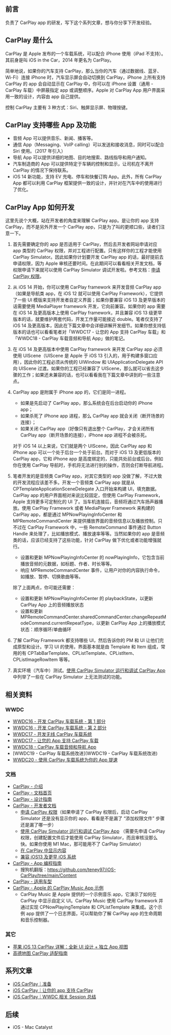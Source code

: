 ## 前言

负责了 CarPlay app 的研发，写下这个系列文章，想与你分享下开发经验。

## CarPlay 是什么

CarPlay 是 Apple 发布的一个车载系统，可以配合 iPhone 使用（iPad 不支持）。其前身是叫 iOS in the Car，2014 年更名为 CarPlay。

简单地说，如果你的汽车支持 CarPlay，那么当你的汽车（通过数据线、蓝牙、Wi-Fi）连接 iPhone 时，汽车显示屏会自动切换到 CarPlay，iPhone 上所有支持 CarPlay 的 app 会自动显示在 CarPlay 中，你可以在 iPhone 设置（通用 - CarPlay 车载）中屏蔽指定 app 或调整顺序。Apple 对 CarPlay App 用户界面采用一致的设计，内容由 app 自己提供。

控制 CarPlay 主要有 3 种方式：Siri、触屏显示屏、物理按键。

## CarPlay 支持哪些 App 及功能

* 音频 App 可以提供音乐、新闻、播客等。
* 通信 App（Messaging、VoIP calling）可以发送和接收消息，同时可以配合 Siri 使用。（2017 年引入）
* 导航 App 可以提供详细的地图、目的地搜索、路线指导和用户通知。
* 汽车制造商的 App 可以提供特定于车辆的控制和显示，让司机在不离开 CarPlay 的情况下保持联系。
* iOS 14 新功能，支持 EV 充电、停车和快餐订购 App。此外，所有 CarPlay App 都可以利用 CarPlay 框架提供一致的设计，并针对在汽车中的使用进行了优化。

## CarPlay App 如何开发

这里先说个大概，站在开发者的角度来理解 CarPlay app。是让你的 app 支持 CarPlay，而不是另外开发一个 CarPlay app，只是为了叫的更顺口些，读者们注意一下。

1. 首先需要确定你的 app 是否适用于 CarPlay，然后去开发者网站申请对应 app 类型的 CarPlay 权限，并对工程进行配置。只有这样你的工程才能使用 CarPlay Simulator。因此如果你计划要开发 CarPlay app 的话，最好提前去申请权限，因为 Apple 审核还要时间。在此期间可以看看相关开发文档，等权限申请下来就可以使用 CarPlay Simulator 调试开发啦。参考文档：[申请 CarPlay 权限](https://developer.apple.com/documentation/carplay/requesting_the_carplay_entitlements?language=objc)。

2. 从 iOS 14 开始，你可以使用 CarPlay framework 来开发音频 CarPlay app（如果是导航类 app，在 iOS 12 就可以使用 CarPlay Framework），它提供了一些 UI 模版来支持开发者自定义界面；如果你要兼容 iOS 13 及更早版本的话需要使用 MediaPlayer framework 开发，它向前兼容。如果你的 app 需要在 iOS 14 及更高版本上使用 CarPlay framework，并且兼容 iOS 13 级更早版本的话，就要维护两套代码，开发工作量可能接近 double。笔者仅支持了 iOS 14 及更高版本，因此在下篇文章中会详细讲解开发细节。如果你想支持低版本的话也可以看看笔者对「WWDC17 - 让您的 App 支持 CarPlay 车载」和「WWDC18 - CarPlay 车载音频和导航 App」做的笔记。

3. 在 iOS 14 及更高版本中使用 CarPlay framework 来开发 CarPlay app 必须使用 UIScene（UIScene 是 Apple 于 iOS 13 引入的，用于构建多窗口应用），因此你的工程必须从传统的 UIWindow 和 UIApplicationDelegate API 向 UIScene 过渡。如果你的工程已经兼容了 UIScene，那么就可以省去这步骤的工作；如果还未兼容的话，也可以看看我在下篇文章中讲到的一些注意点。

4. CarPlay app 是附属于 iPhone app 的，它们是同一进程。

   * 如果是先启动了 CarPlay app，那么系统会在后台启动你的 iPhone app；
   * 如果杀死了 iPhone app 进程，那么 CarPlay app 就会关闭（断开场景的连接）；
   * 如果关闭 CarPlay app（好像只有退出整个 CarPlay，才会关闭所有 CarPlay app（断开场景的连接），iPhone app 进程不会被杀死。

   对于 iOS 14 以上来说，它们就是两个 UIScene，因此 CarPlay app 和 iPhone app 可以一个处于后台一个处于前台。而对于 iOS 13 及更低版本的 CarPlay app，它和 iPhone app 是高度绑定的，只能共处前台或后台。例如你在使用 CarPlay 导航时，手机将无法进行别的操作，否则会打断导航进程。

5. 笔者开发的是音频类 CarPlay app，对其它类型的 app 没做了解，不过大致的开发流程应该差不多。开发一个音频类 CarPlay app 就是从 CPTemplateApplicationSceneDelegate 入口开始来构建 UI，填充数据。CarPlay app 的用户界面相对来说比较固定，但使用 CarPlay Framework，Apple 支持更多可定制化的 UI 了。当车机连接后，音频将通过汽车扬声器播放。使用 CarPlay Framework 或者 MediaPlayer Framework 来构建的 CarPlay app，都是通过 MPNowPlayingInfoCenter 和 MPRemoteCommandCenter 来提供播放界面的音频信息以及播放控制。只不过在 CarPlay Framework 中，一些 RemoteCommand 事件通过 Button Handle 来处理了，比如播放模式、播放速率等等。当然如果你的 app 是音频类的话，应该已经支持了这些功能，针对 CarPlay 做下优化或者功能增强就行。

   * 设置和更新 MPNowPlayingInfoCenter 的 nowPlayingInfo，它包含当前播放音频的元数据，如标题、作者、时长等等。
   * 响应 MPRemoteCommandCenter 事件，让用户对你的内容执行命令，如播放、暂停、切换歌曲等等。

   除了上面两点，你可能还需要：

   * 设置和更新 MPNowPlayingInfoCenter 的 playbackState，以更新 CarPlay App 上的音频播放状态
   * 设置和更新 MPRemoteCommandCenter.sharedCommandCenter.changeRepeatModeCommand.currentRepeatType，以更新 CarPlay App 上的播放模式状态：顺序循环/单曲循环

6. 了解 CarPlay Framework 都支持哪些 UI，然后告诉你的 PM 和 UI 让他们完成原型和设计。学习 UI 的使用，界面基本就是由 Template 和 Item 组成，常用的有 CPTabBarTemplate、CPListTemplate、CPListItem、CPListImageRowItem 等等。

7. 真实环境（汽车中）测试。[使用 CarPlay Simulator 运行和调试 CarPlay App](https://developer.apple.com/documentation/carplay/using_the_carplay_simulator?language=objc) 中列举了一些在 CarPlay Simulator 上无法测试的功能。

## 相关资料

### WWDC

* [WWDC16 - 开发 CarPlay 车载系统 - 第 1 部分](https://developer.apple.com/wwdc16/722)
* [WWDC16 - 开发 CarPlay 车载系统 - 第 2 部分](https://developer.apple.com/wwdc16/723)
* [WWDC17 - 开发无线 CarPlay 车载系统](https://developer.apple.com/wwdc17/717)
* [WWDC17 - 让您的 App 支持 CarPlay 车载](https://developer.apple.com/wwdc17/719)
* [WWDC18 - CarPlay 车载音频和导航 App](https://developer.apple.com/wwdc18/213)
* [WWDC19 - CarPlay 车载系统改进](WWDC19 - CarPlay 车载系统改进)
* [WWDC20 - 使用 CarPlay 车载系统为你的 App 提速](https://developer.apple.com/wwdc20/10635)

### 文档

* [CarPlay - 介绍](https://www.apple.com.cn/ios/carplay/)
* [CarPlay - 文档首页](https://developer.apple.com/carplay/)
* [CarPlay - 设计指南](https://developer.apple.com/design/human-interface-guidelines/carplay/overview/introduction/)
* [CarPlay - 开发者文档](https://developer.apple.com/documentation/carplay?language=objc)
  * [申请 CarPlay 权限](https://developer.apple.com/documentation/carplay/requesting_the_carplay_entitlements?language=objc)（如果申请了 CarPlay 权限后，启动 CarPlay Simulator 还是没有显示你的 app，看看是不是漏了 “添加权限文件” 步骤还是漏了哪一步）
  * [使用 CarPlay Simulator 运行和调试 CarPlay App](https://developer.apple.com/documentation/carplay/using_the_carplay_simulator?language=objc) （需要先申请 CarPlay 权限，创建配置文件后才能使用 CarPlay Simulator，而且审核没那么快。如果你使用 M1 Mac，那可能用不了 CarPlay Simulator）
  * [在 CarPlay 中显示内容](https://developer.apple.com/documentation/carplay/displaying_content_in_carplay?language=objc)
  * [兼容 iOS13 及更早 iOS 系统](https://developer.apple.com/documentation/carplay/supporting_previous_versions_of_ios?language=objc)
* [CarPlay - App 编程指南](https://developer.apple.com/carplay/documentation/CarPlay-App-Programming-Guide.pdf)
  * 搜狗机翻版：https://github.com/teney97/iOS-CarPlay/tree/main/Content
* [CarPlay - 适用车型](https://www.apple.com.cn/ios/carplay/available-models/)
* [CarPlay - Apple 的 CarPlay Music App 示例](https://developer.apple.com/documentation/carplay/integrating_carplay_with_your_music_app?language=objc)
  * CarPlay Music 是 Apple 提供的一个示例音乐 app，它演示了如何在 CarPlay 中显示自定义 UI。CarPlay Music 使用 CarPlay framework 并通过实现 CPNowPlayingTemplate 和 CPListTemplate 来集成。这个示例 app 提供了一个日志界面，可以帮助你了解 CarPlay app 的生命周期和音乐控制器。


### 其它

* [苹果 iOS 13 CarPlay 详解：全新 UI 设计 + 独立 App 视图 ](https://www.sohu.com/a/336034138_120178230)
* [高德地图 CarPlay 适配指南](https://lbs.amap.com/api/ios-navi-sdk/guide/tools/carplay_navi)

## 系列文章

* [iOS CarPlay｜准备]()
* [iOS CarPlay｜让你的 app 支持 CarPlay]()
* [iOS CarPlay｜WWDC 相关 Session 总结]()

## 后续

* iOS - Mac Catalyst

